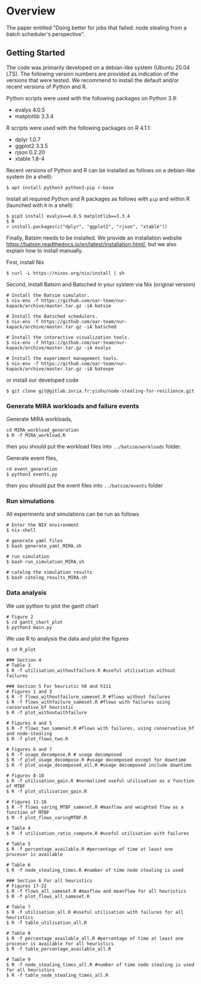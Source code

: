 Overview
========

The paper entitled "Doing better for jobs that failed: node stealing from a batch scheduler's perspective".

Getting Started
---------------

The code was primarily developed on a debian-like system (Ubuntu 20.04 LTS).
The following version numbers are provided as indication of the versions that
were tested. We recommend to install the default and/or recent versions of
Python and R.

Python scripts were used with the following packages on Python 3.9:

- evalys 4.0.5
- matplotlib 3.3.4

R scripts were used with the following packages on R 4.1.1:

- dplyr 1.0.7
- ggplot2 3.3.5
- rjson 0.2.20
- xtable 1.8-4

Recent versions of Python and R can be installed as follows on a
debian-like system (in a shell):

```shell
$ apt install python3 python3-pip r-base
```

Install all required Python and R packages as follows with `pip` and within R (launched with `R` in a shell):

    $ pip3 install evalys==4.0.5 matplotlib==3.3.4
    $ R
    > install.packages(c("dplyr", "ggplot2", "rjson", "xtable"))

Finally, Batsim needs to be installed. We provide an installation website https://batsim.readthedocs.io/en/latest/installation.html/, but we also explain how to install manually.

First, install Nix 

```shell
$ curl -L https://nixos.org/nix/install | sh
```

Second,  install Batsim and Batsched in your system via Nix (original version)

```shell
# Install the Batsim simulator.
$ nix-env -f https://github.com/oar-team/nur-kapack/archive/master.tar.gz -iA batsim

# Install the Batsched schedulers.
$ nix-env -f https://github.com/oar-team/nur-kapack/archive/master.tar.gz -iA batsched

# Install the interactive visualization tools.
$ nix-env -f https://github.com/oar-team/nur-kapack/archive/master.tar.gz -iA evalys

# Install the experiment management tools.
$ nix-env -f https://github.com/oar-team/nur-kapack/archive/master.tar.gz -iA batexpe
```

or install our developed code

```shell
$ git clone git@gitlab.inria.fr:yishu/node-stealing-for-resilience.git
```

### Generate MIRA workloads and failure events

Generate MIRA workloads, 

```shell
cd MIRA_workload_generation
$ R -f MIRA_workload.R
```

then you should put the workload files into `../batsim/workloads` folder.



Generate event files,

```shell
cd event_generation
$ python3 events.py
```

then you should put the event files into `../batsim/events` folder

### Run simulations

All experiments and simulations can be run as follows

```shell
# Enter the NIX environment
$ nix-shell

# generate yaml files
$ bash generate_yaml_MIRA.sh

# run simulation
$ bash run_simulation_MIRA.sh

# catelog the simulation results
$ bash catelog_results_MIRA.sh
```

### Data analysis

We use python to plot the gantt chart

```shell
# Figure 2 
$ cd gantt_chart_plot
$ python3 main.py
```

We use R to analysis the data and plot the figures

```shell
$ cd R_plot

### Section 4
# Table 3
$ R -f utilisation_withoutfailure.R #useful utilisation without failures

### Section 5 For heuristic h0 and h111
# Figures 1 and 3
$ R -f flows_withoutfailure_sameset.R #flows without failures
$ R -f flows_withfailure_sameset.R #flows with failures using conservative_bf heuristic 
$ R -f plot_withoutwithfailure

# Figures 4 and 5 
$ R -f flows_two_sameset.R #flows with failures, using conservative_bf and node-stealing
$ R -f plot_flows_two.R

# Figures 6 and 7
$ R -f usage_decompose.R # usage decomposed
$ R -f plot_usage_decompose.R #usage decomposed except for downtime
$ R -f plot_usage_decomposed_all.R #usage decomposed include downtime

# Figures 8-10
$ R -f utilisation_gain.R #normalized useful utilisation as a function of MTBF
$ R -f plot_utilisation_gain.R

# Figures 11-16
$ R -f flows_varing_MTBF_sameset.R #maxflow and weighted flow as a function of MTBF
$ R -f plot_flows_varingMTBF.R

# Table 4
$ R -f utilisation_ratio_compute.R #useful utilisation with failures

# Table 5
$ R -f percentage_available.R #percentage of time at least one procesor is available

# Table 6
$ R -f node_stealing_times.R #number of time node stealing is used

### Section 6 For all heuristics
# Figures 17-22
$ R -f flows_all_sameset.R #maxflow and meanflow for all heuristics
$ R -f plot_flows_all_sameset.R

# Table 7
$ R -f utilisation_all.R #useful utilisation with failures for all heuristics
$ R -f table_utilisation_all.R

# Table 8
$ R -f percentage_available_all.R #percentage of time at least one procesor is available for all heuristics
$ R -f table_percentage_available_all.R

# Table 9
$ R -f node_stealing_times_all.R #number of time node stealing is used for all heuristics
$ R -f table_node_stealing_times_all.R

```



